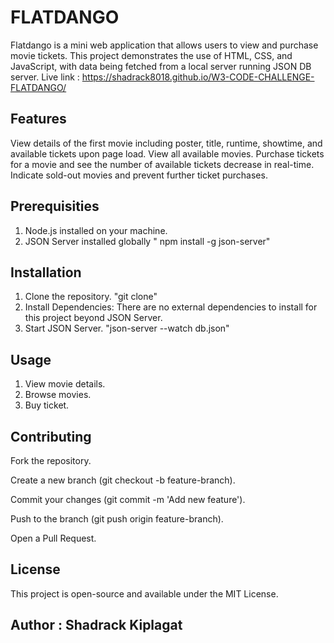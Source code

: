 # FLATDANGO
Flatdango is a mini web application that allows users to view and purchase movie tickets. This project demonstrates the use of HTML, CSS, and JavaScript, with data being fetched from a local server running JSON DB server.
Live link : https://shadrack8018.github.io/W3-CODE-CHALLENGE-FLATDANGO/
## Features
View details of the first movie including poster, title, runtime, showtime, and available tickets upon page load.
View all available movies.
Purchase tickets for a movie and see the number of available tickets decrease in real-time.
Indicate sold-out movies and prevent further ticket purchases.

## Prerequisities
1. Node.js installed on your machine.
2. JSON Server installed globally  " npm install -g json-server"

## Installation
1. Clone the repository. "git clone"
2. Install Dependencies: There are no external dependencies to install for this project beyond JSON Server.
3. Start JSON Server. "json-server --watch db.json"

## Usage
1. View movie details.
2. Browse movies.
3. Buy ticket.

## Contributing 
Fork the repository.

Create a new branch (git checkout -b feature-branch).

Commit your changes (git commit -m 'Add new feature').

Push to the branch (git push origin feature-branch).

Open a Pull Request.

## License 
This project is open-source and available under the MIT License.

## Author : Shadrack Kiplagat
